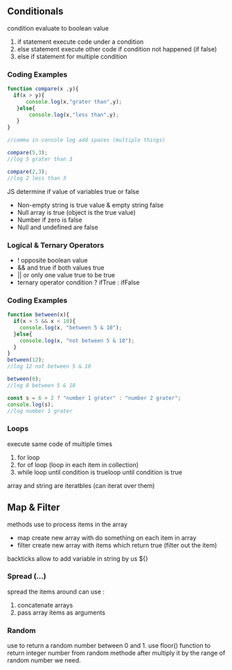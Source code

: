 ## Conditionals  
condition evaluate to boolean value
  1. if statement execute code under a condition
  2. else statement execute other code if condition not happened (if false)
  3. else if statement for multiple condition
     
### Coding Examples
```javascript
function compare(x ,y){
  if(x > y){
      console.log(x,"grater than",y);
   }else{
       console.log(x,"less than",y);
   }
}

//comma in console log add spaces (multiple things)

compare(5,3);
//log 5 grater than 3

compare(2,3);
//log 2 less than 3
```
JS determine if value of variables true or false
  - Non-empty string is true value & empty string false
  - Null array is true (object is the true value)
  - Number if zero is false
  - Null and undefined are false

### Logical & Ternary Operators
- ! opposite boolean value 
- && and true if both values true 
- || or only one value true to be true 
- ternary operator condition ? ifTrue : ifFalse
### Coding Examples
```javascript
function between(x){
  if(x > 5 && x < 10){
    console.log(x, "between 5 & 10");
  }else{
    console.log(x, "not between 5 & 10");
  }
}
between(12);
//log 12 not between 5 & 10

between(8);
//log 8 between 5 & 10

const s = 6 > 2 ? "number 1 grater" : "number 2 grater";
console.log(s);
//log number 1 grater
```
### Loops
execute same code of multiple times 
1. for loop
2. for of loop (loop in each item in collection)
3. while loop until condition is trueloop until condition is true
   
array and string are iteratbles (can iterat over them)

## Map & Filter
methods use to process items in the array
- map create new array with do something on each item in array
- filter create new array with items which return true (filter out the item)

backticks allow to add variable in string by us ${}

### Spread (...) 
spread the items around can use :
1. concatenate arrays
2. pass array items as arguments
   
### Random
use to return a random number between 0 and 1. use floor() function to return integer number from random methode after multiply it by the range of random number we need.
